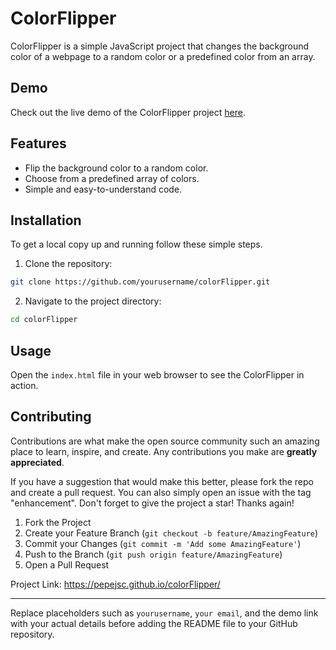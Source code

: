 # ColorFlipper

ColorFlipper is a simple JavaScript project that changes the background color of a webpage to a random color or a predefined color from an array.

## Demo

Check out the live demo of the ColorFlipper project [here](#).

## Features

- Flip the background color to a random color.
- Choose from a predefined array of colors.
- Simple and easy-to-understand code.

## Installation

To get a local copy up and running follow these simple steps.

1. Clone the repository:

```sh
git clone https://github.com/yourusername/colorFlipper.git
```

2. Navigate to the project directory:

```sh
cd colorFlipper
```

## Usage

Open the `index.html` file in your web browser to see the ColorFlipper in action.

## Contributing

Contributions are what make the open source community such an amazing place to learn, inspire, and create. Any contributions you make are **greatly appreciated**.

If you have a suggestion that would make this better, please fork the repo and create a pull request. You can also simply open an issue with the tag "enhancement".
Don't forget to give the project a star! Thanks again!

1. Fork the Project
2. Create your Feature Branch (`git checkout -b feature/AmazingFeature`)
3. Commit your Changes (`git commit -m 'Add some AmazingFeature'`)
4. Push to the Branch (`git push origin feature/AmazingFeature`)
5. Open a Pull Request


Project Link: https://pepejsc.github.io/colorFlipper/

---

Replace placeholders such as `yourusername`, `your email`, and the demo link with your actual details before adding the README file to your GitHub repository.
